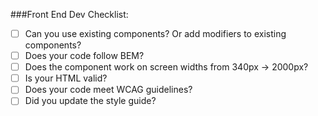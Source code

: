 ###Front End Dev Checklist:

* [ ] Can you use existing components? Or add modifiers to existing components? 
* [ ] Does your code follow BEM?
* [ ] Does the component work on screen widths from 340px -> 2000px?  
* [ ] Is your HTML valid? 
* [ ] Does your code meet WCAG guidelines? 
* [ ] Did you update the style guide? 
